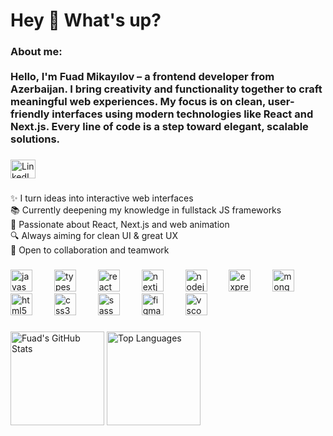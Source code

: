 <h1 align="left">Hey 👋 What's up?</h1>

###

<h3 align="left">About me:<br><br>
Hello, I'm Fuad Mikayılov – a frontend developer from Azerbaijan. I bring creativity and functionality together to craft meaningful web experiences. My focus is on clean, user-friendly interfaces using modern technologies like React and Next.js. Every line of code is a step toward elegant, scalable solutions.
</h3>

###

<div align="left">
  <a href="https://www.linkedin.com/in/mikay%C4%B1lov/" target="blank">
    <img align="center" src="https://raw.githubusercontent.com/maurodesouza/profile-readme-generator/master/src/assets/icons/social/linkedin/default.svg" alt="LinkedIn" height="30" width="40" />
  </a>
</div>

###

<p align="left">
✨ I turn ideas into interactive web interfaces<br>
📚 Currently deepening my knowledge in fullstack JS frameworks<br>
🚀 Passionate about React, Next.js and web animation<br>
🔍 Always aiming for clean UI & great UX<br>
🤝 Open to collaboration and teamwork
</p>

###

<div align="left">
  <img src="https://cdn.jsdelivr.net/gh/devicons/devicon/icons/javascript/javascript-original.svg" height="35" alt="javascript logo" />
  <img width="27" />
  <img src="https://cdn.jsdelivr.net/gh/devicons/devicon/icons/typescript/typescript-original.svg" height="35" alt="typescript logo" />
  <img width="27" />
  <img src="https://cdn.jsdelivr.net/gh/devicons/devicon/icons/react/react-original.svg" height="35" alt="react logo" />
  <img width="27" />
  <img src="https://cdn.jsdelivr.net/gh/devicons/devicon/icons/nextjs/nextjs-original.svg" height="35" alt="nextjs logo" />
  <img width="27" />
  <img src="https://cdn.jsdelivr.net/gh/devicons/devicon/icons/nodejs/nodejs-original.svg" height="35" alt="nodejs logo" />
  <img width="27" />
  <img src="https://cdn.jsdelivr.net/gh/devicons/devicon/icons/express/express-original.svg" height="35" alt="express logo" />
  <img width="27" />
  <img src="https://cdn.jsdelivr.net/gh/devicons/devicon/icons/mongodb/mongodb-original.svg" height="35" alt="mongodb logo" />
  <img width="27" />
  <img src="https://cdn.jsdelivr.net/gh/devicons/devicon/icons/html5/html5-original.svg" height="35" alt="html5 logo" />
  <img width="27" />
  <img src="https://cdn.jsdelivr.net/gh/devicons/devicon/icons/css3/css3-original.svg" height="35" alt="css3 logo" />
  <img width="27" />
  <img src="https://cdn.jsdelivr.net/gh/devicons/devicon/icons/sass/sass-original.svg" height="35" alt="sass logo" />
  <img width="27" />
  <img src="https://cdn.jsdelivr.net/gh/devicons/devicon/icons/figma/figma-original.svg" height="35" alt="figma logo" />
  <img width="27" />
  <img src="https://cdn.jsdelivr.net/gh/devicons/devicon/icons/vscode/vscode-original.svg" height="35" alt="vscode logo" />
</div>

###

<div align="left">
  <img src="https://github-readme-stats.vercel.app/api?username=fuadmikayilov&show_icons=true&theme=dracula&hide_border=false&include_all_commits=false&count_private=false" height="150" alt="Fuad's GitHub Stats" />
  <img src="https://github-readme-stats.vercel.app/api/top-langs/?username=fuadmikayilov&layout=compact&theme=dracula&hide_border=false" height="150" alt="Top Languages" />
</div>
